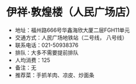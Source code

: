 # 伊祥·敦煌楼（人民广场店）

* 地址：福州路666号华鑫海欣大厦二层FGH11单元
* 交通方式：人民广场地铁站（二号线， 八号线）
* 联系电话：021-50938376
* 排队：大多不需要提前排队
* 人均消费：125
* 备注：无
* 推荐菜：手抓羊肉、凉皮、炒面条

